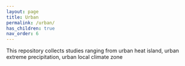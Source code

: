 ```yaml
---
layout: page
title: Urban
permalink: /urban/
has_children: true
nav_order: 6
---
```


This repository collects studies ranging from urban heat island, urban extreme precipitation, urban local climate zone
